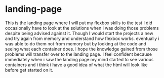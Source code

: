 # landing-page
This is the landing page where I will put my flexbox skills to the test
I did occasionally have to look at the solutions when i was doing those problems
despite being advised against it. Though I would start the projects a new and try again
from memory and understand how flexbox works. eventually i was able to do them not from 
memory but by looking at the code and seeing what each container does. I hope the knowledge
gained from those problems will transfer over to the landing page. I feel confident because
immediately when i saw the landing page my mind started to see various containers and i think 
i have a good idea of what the html will look like before get started on it. 